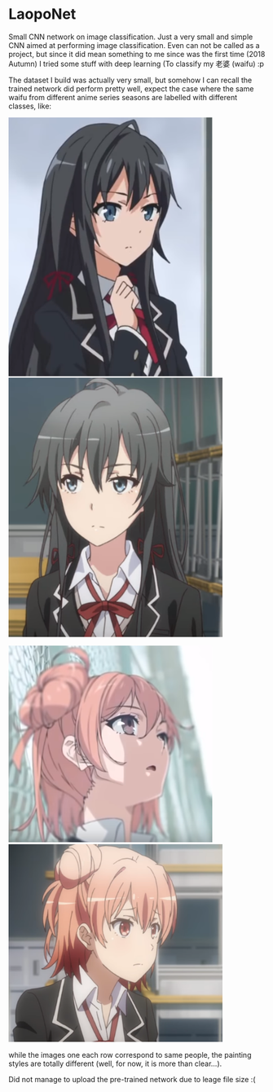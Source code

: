 # LaopoNet
 Small CNN network on image classification.
Just a very small and simple CNN aimed at performing image classification. Even can not be called as a project, but since it did mean something to me since was the first time (2018 Autumn) I tried some stuff with deep learning (To classify my 老婆 (waifu) :p

The dataset I build was actually very small, but somehow I can recall the trained network did perform pretty well, expect the case where the same waifu from different anime series seasons are labelled with different classes, like:

<img src="Laopo_dataset/雪之下雪乃（第一季）/雪乃_1 (4).png" width="400"/> <img src="Laopo_dataset/雪之下雪乃/雪乃 (20).png" width="420"/>

<img src="Laopo_dataset/由比滨结衣（第一季）/团子_1 (27).png" width="400"/> <img src="Laopo_dataset/由比滨结衣/团子 (13).png" width="420"/>


while the images one each row correspond to same people, the painting styles are totally different (well, for now, it is more than clear...).

Did not manage to upload the pre-trained network due to leage file size :(
